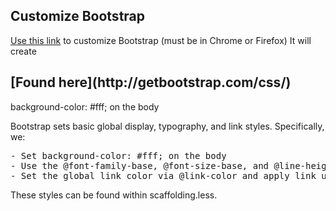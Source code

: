 <h2>Customize Bootstrap</h2>

[Use this link](http://getbootstrap.com/customize/) to customize Bootstrap (must be in Chrome or Firefox) 
It will create

<h2>[Found here](http://getbootstrap.com/css/)</h2>

background-color: #fff; on the body  

Bootstrap sets basic global display, typography, and link styles. Specifically, we:
<pre>
- Set background-color: #fff; on the body  
- Use the @font-family-base, @font-size-base, and @line-height-base attributes as our typographic base  
- Set the global link color via @link-color and apply link underlines only on :hover  
</pre>

These styles can be found within scaffolding.less.  
